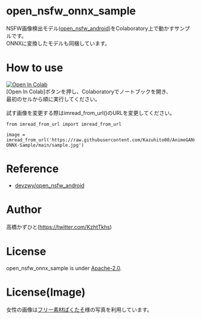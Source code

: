 # open_nsfw_onnx_sample
NSFW画像検出モデル([open_nsfw_android](https://github.com/devzwy/open_nsfw_android))をColaboratory上で動かすサンプルです。<br>
ONNXに変換したモデルも同梱しています。<br>

# How to use
[![Open In Colab](https://colab.research.google.com/assets/colab-badge.svg)](https://colab.research.google.com/github/Kazuhito00/open_nsfw_onnx_sample/blob/master/open_nsfw_onnx_sample.ipynb)<br>
[Open In Colab]ボタンを押し、Colaboratoryでノートブックを開き、<br>
最初のセルから順に実行してください。<br><br>
試す画像を変更する際はimread_from_url()のURLを変更してください。<br>
```
from imread_from_url import imread_from_url

image = imread_from_url('https://raw.githubusercontent.com/Kazuhito00/AnimeGANv2-ONNX-Sample/main/sample.jpg')
```

# Reference
* [devzwy/open_nsfw_android](https://github.com/devzwy/open_nsfw_android)

# Author
高橋かずひと(https://twitter.com/KzhtTkhs)
 
# License 
open_nsfw_onnx_sample is under [Apache-2.0](LICENSE).

# License(Image)
女性の画像は[フリー素材ぱくたそ](https://www.pakutaso.com)様の写真を利用しています。

